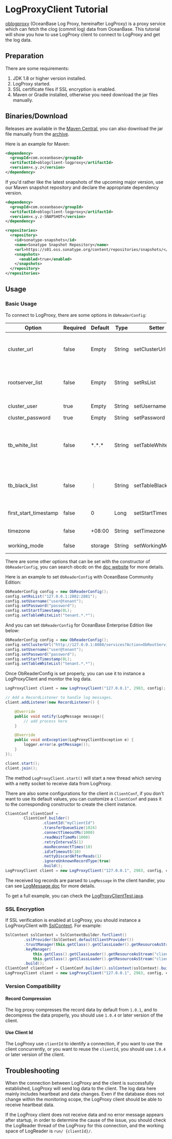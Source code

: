 # LogProxyClient Tutorial

[oblogproxy](https://github.com/oceanbase/oblogproxy) (OceanBase Log Proxy, hereinafter LogProxy) is a proxy service which can fetch the clog (commit log) data from OceanBase. This tutorial will show you how to use LogProxy client to connect to LogProxy and get the log data.

## Preparation

There are some requirements:

1. JDK 1.8 or higher version installed.
2. LogProxy started.
3. SSL certificate files if SSL encryption is enabled.
4. Maven or Gradle installed, otherwise you need download the jar files manually.

## Binaries/Download

Releases are available in the [Maven Central](https://mvnrepository.com/artifact/com.oceanbase/oblogclient-logproxy), you can also download the jar file manually from the [archive](https://repo1.maven.org/maven2/com/oceanbase/oblogclient-logproxy/).

Here is an example for Maven:

```xml
<dependency>
  <groupId>com.oceanbase</groupId>
  <artifactId>oblogclient-logproxy</artifactId>
  <version>x.y.z</version>
</dependency>
```

If you'd rather like the latest snapshots of the upcoming major version, use our Maven snapshot repository and declare the appropriate dependency version.

```xml
<dependency>
  <groupId>com.oceanbase</groupId>
  <artifactId>oblogclient-logproxy</artifactId>
  <version>x.y.z-SNAPSHOT</version>
</dependency>

<repositories>
  <repository>
    <id>sonatype-snapshots</id>
    <name>Sonatype Snapshot Repository</name>
    <url>https://s01.oss.sonatype.org/content/repositories/snapshots/</url>
    <snapshots>
      <enabled>true</enabled>
    </snapshots>
  </repository>
</repositories>
```

## Usage

### Basic Usage

To connect to LogProxy, there are some options in `ObReaderConfig`:

<div class="highlight">
    <table class="colwidths-auto docutils">
        <thead>
            <tr>
                <th class="text-left" style="width: 10%">Option</th>
                <th class="text-left" style="width: 8%">Required</th>
                <th class="text-left" style="width: 7%">Default</th>
                <th class="text-left" style="width: 10%">Type</th>
                <th class="text-left" style="width: 15%">Setter</th>
                <th class="text-left" style="width: 50%">Description</th>
            </tr>
        </thead>
        <tbody>
            <tr>
                <td>cluster_url</td>
                <td>false</td>
                <td style="word-wrap: break-word;">Empty</td>
                <td>String</td>
                <td>setClusterUrl</td>
                <td>The url used to get information about OceanBase servers. Query with <code>show parameters like 'obconfig_url'</code> using user of `sys` tenant, and you can get it at the `value` field.</td>
            </tr>
            <tr>
                <td>rootserver_list</td>
                <td>false</td>
                <td style="word-wrap: break-word;">Empty</td>
                <td>String</td>
                <td>setRsList</td>
                <td>The OceanBase server list. Query with <code>show parameters like 'rootservice_list'</code> using user of `sys` tenant, and you can get it at the `value` field.</td>
            </tr>
            <tr>
                <td>cluster_user</td>
                <td>true</td>
                <td style="word-wrap: break-word;">Empty</td>
                <td>String</td>
                <td>setUsername</td>
                <td>Username for OceanBase, the format is <code>username@tenant_name</code>.</td>
            </tr>
            <tr>
                <td>cluster_password</td>
                <td>true</td>
                <td style="word-wrap: break-word;">Empty</td>
                <td>String</td>
                <td>setPassword</td>
                <td>Password for OceanBase.</td>
            </tr>
            <tr>
                <td>tb_white_list</td>
                <td>false</td>
                <td style="word-wrap: break-word;">*.*.*</td>
                <td>String</td>
                <td>setTableWhiteList</td>
                <td>Table whitelist in format <code>tenant_name.database_name.table_name</code>. Pattern matching is provided by fnmatch, and multiple values can be separated by <code>|</code>. Note that the user should have at least the SELECT privilege on this whitelist.</td>
            </tr>
            <tr>
                <td>tb_black_list</td>
                <td>false</td>
                <td style="word-wrap: break-word;">｜</td>
                <td>String</td>
                <td>setTableBlackList</td>
                <td>Table blacklist in format <code>tenant_name.database_name.table_name</code>. Pattern matching is provided by fnmatch, and multiple values can be separated by <code>|</code>. </td>
            </tr>
            <tr>
                <td>first_start_timestamp</td>
                <td>false</td>
                <td style="word-wrap: break-word;">0</td>
                <td>Long</td>
                <td>setStartTimestamp</td>
                <td>Timestamp of the starting point of data in seconds, and zero means starting from now.</td>
            </tr>
            <tr>
                <td>timezone</td>
                <td>false</td>
                <td style="word-wrap: break-word;">+08:00</td>
                <td>String</td>
                <td>setTimezone</td>
                <td>Timezone used to convert data of temporal types.</td>
            </tr>
            <tr>
                <td>working_mode</td>
                <td>false</td>
                <td style="word-wrap: break-word;">storage</td>
                <td>String</td>
                <td>setWorkingMode</td>
                <td>Working mode of libobcdc, can be 'storage' or 'memory'.</td>
            </tr>
        </tbody>
    </table>
</div>

There are some other options that can be set with the constructor of `ObReaderConfig`, you can search obcdc on the [doc website](https://www.oceanbase.com/docs/) for more details.

Here is an example to set `ObReaderConfig` with OceanBase Community Edition:

```java
ObReaderConfig config = new ObReaderConfig();
config.setRsList("127.0.0.1:2882:2881");
config.setUsername("user@tenant");
config.setPassword("password");
config.setStartTimestamp(0L);
config.setTableWhiteList("tenant.*.*");
```

And you can set `ObReaderConfig` for OceanBase Enterprise Edition like below:

```java
ObReaderConfig config = new ObReaderConfig();
config.setClusterUrl("http://127.0.0.1:8080/services?Action=ObRootServiceInfo&User_ID=alibaba&UID=ocpmaster&ObRegion=tenant");
config.setUsername("user@tenant");
config.setPassword("password");
config.setStartTimestamp(0L);
config.setTableWhiteList("tenant.*.*");
```

Once ObReaderConfig is set properly, you can use it to instance a LogProxyClient and monitor the log data.

```java
LogProxyClient client = new LogProxyClient("127.0.0.1", 2983, config);

// Add a RecordListener to handle log messages.
client.addListener(new RecordListener() {

    @Override
    public void notify(LogMessage message){
        // add process here
    }

    @Override
    public void onException(LogProxyClientException e) {
        logger.error(e.getMessage());
    }
});

client.start();
client.join();
```

The method `LogProxyClient.start()` will start a new thread which serving with a netty socket to receive data from LogProxy.

There are also some configurations for the client in `ClientConf`, if you don't want to use its default values, you can customize a `ClientConf` and pass it to the corresponding constructor to create the client instance.

```java
ClientConf clientConf =
        ClientConf.builder()
                .clientId("myClientId")
                .transferQueueSize(1024)
                .connectTimeoutMs(1000)
                .readWaitTimeMs(1000)
                .retryIntervalS(1)
                .maxReconnectTimes(10)
                .idleTimeoutS(10)
                .nettyDiscardAfterReads(1)
                .ignoreUnknownRecordType(true)
                .build();
LogProxyClient client = new LogProxyClient("127.0.0.1", 2983, config, clientConf);
```

The received log records are parsed to `LogMessage` in the client handler, you can see [LogMessage doc](../formats/logmessage.md) for more details.

To get a full example, you can check the [LogProxyClientTest.java](../../oblogclient-logproxy/src/test/java/com/oceanbase/clogproxy/client/LogProxyClientTest.java).

### SSL Encryption

If SSL verification is enabled at LogProxy, you should instance a LogProxyClient with [SslContext](https://netty.io/4.1/api/io/netty/handler/ssl/SslContext.html). For example:

```java
SslContext sslContext = SslContextBuilder.forClient()
        .sslProvider(SslContext.defaultClientProvider())
        .trustManager(this.getClass().getClassLoader().getResourceAsStream("ca.crt"))
        .keyManager(
            this.getClass().getClassLoader().getResourceAsStream("client.crt"),
            this.getClass().getClassLoader().getResourceAsStream("client.key"))
        .build();
ClientConf clientConf = ClientConf.builder().sslContext(sslContext).build();
LogProxyClient client = new LogProxyClient("127.0.0.1", 2983, config, clientConf);
```

### Version Compatibility

#### Record Compression

The log proxy compresses the record data by default from `1.0.1`, and to decompress the data properly, you should use `1.0.4` or later version of the client.

#### Use Client Id

The LogProxy use `clientId` to identify a connection, if you want to use the client concurrently, or you want to reuse the `clientId`, you should use `1.0.4` or later version of the client.

## Troubleshooting

When the connection between LogProxy and the client is successfully established, LogProxy will send log data to the client. The log data here mainly includes heartbeat and data changes. Even if the database does not change within the monitoring scope, the LogProxy client should be able to receive heartbeat data.

If the LogProxy client does not receive data and no error message appears after startup, in order to determine the cause of the issue, you should check the LogReader thread of the LogProxy for this connection, and the working space of LogReader is `run/ {clientId}/`.
